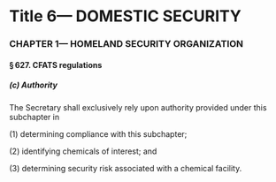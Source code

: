 
# Title 6— DOMESTIC SECURITY
### CHAPTER 1— HOMELAND SECURITY ORGANIZATION
#### § 627. CFATS regulations
##### (c) Authority

The Secretary shall exclusively rely upon authority provided under this subchapter in

(1) determining compliance with this subchapter;

(2) identifying chemicals of interest; and

(3) determining security risk associated with a chemical facility.
